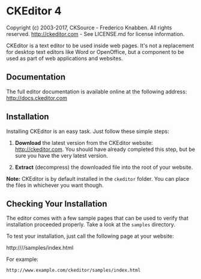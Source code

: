 CKEditor 4
==========

Copyright (c) 2003-2017, CKSource - Frederico Knabben. All rights reserved.
http://ckeditor.com - See LICENSE.md for license information.


CKEditor is a text editor to be used inside web pages. It's not a replacement
for desktop text editors like Word or OpenOffice, but a component to be used as
part of web applications and websites.


## Documentation

The full editor documentation is available online at the following address:
http://docs.ckeditor.com

## Installation

Installing CKEditor is an easy task. 
Just follow these simple steps:


 1. **Download** the latest version from the CKEditor website:
    http://ckeditor.com. You should have already completed this step, but be
    sure you have the very latest version.

 2. **Extract** (decompress) the downloaded file into the root of your website.


**Note:** CKEditor is by default installed in the `ckeditor` folder. 
You can
place the files in whichever you want though.


## Checking Your Installation

The editor comes with a few sample pages that can be used to verify that
installation proceeded properly.
 Take a look at the `samples` directory.

To test your installation, just call the following page at your website:

	
http://<your site>/<CKEditor installation path>/samples/index.html

For example:

	http://www.example.com/ckeditor/samples/index.html
